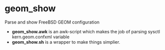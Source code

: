 # geom_show
Parse and show FreeBSD GEOM configuration

- **geom_show.awk** is an awk-script which makes the job of parsing sysctl kern.geom.confxml variable
- **geom_show.sh** is a wrapper to make things simplier.
